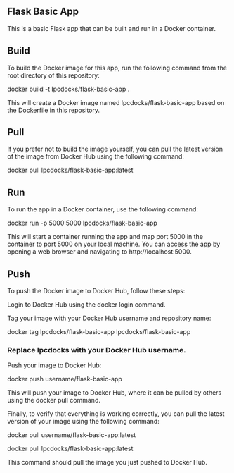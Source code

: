 ## Flask Basic App

This is a basic Flask app that can be built and run in a Docker container.

## Build

To build the Docker image for this app, run the following command from the root directory of this repository:

docker build -t lpcdocks/flask-basic-app .

This will create a Docker image named lpcdocks/flask-basic-app based on the Dockerfile in this repository.

## Pull
If you prefer not to build the image yourself, you can pull the latest version of the image from Docker Hub using the following command:


docker pull lpcdocks/flask-basic-app:latest

## Run
To run the app in a Docker container, use the following command:


docker run -p 5000:5000 lpcdocks/flask-basic-app

This will start a container running the app and map port 5000 in the container to port 5000 on your local machine. You can access the app by opening a web browser and navigating to http://localhost:5000.

## Push
To push the Docker image to Docker Hub, follow these steps:

Login to Docker Hub using the docker login command.

Tag your image with your Docker Hub username and repository name:


docker tag lpcdocks/flask-basic-app lpcdocks/flask-basic-app

### Replace lpcdocks with your Docker Hub username.

Push your image to Docker Hub:


docker push username/flask-basic-app

This will push your image to Docker Hub, where it can be pulled by others using the docker pull command.

Finally, to verify that everything is working correctly, you can pull the latest version of your image using the following command:


docker pull username/flask-basic-app:latest

docker pull lpcdocks/flask-basic-app:latest

This command should pull the image you just pushed to Docker Hub.
